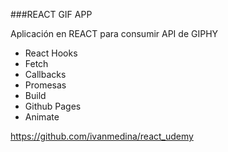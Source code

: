 ###REACT GIF APP

Aplicación en REACT para consumir API de GIPHY

- React Hooks
- Fetch
- Callbacks
- Promesas
- Build
- Github Pages
- Animate

https://github.com/ivanmedina/react_udemy

